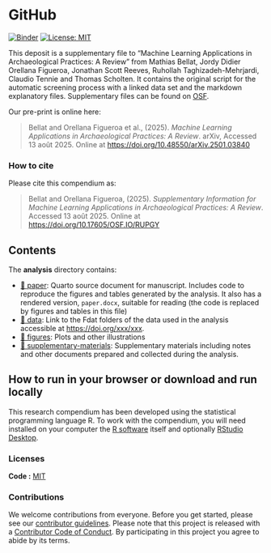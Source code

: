

<!-- README.md is generated from README.Rmd. Please edit that file -->

# GitHub

[![Binder](https://mybinder.org/badge_logo.svg)](https://mybinder.org/v2/gh/mathias-bellat/Soil_quality_archaeology/master?urlpath=rstudio)
[![License:
MIT](https://img.shields.io/badge/License-MIT-yellow.svg)](https://opensource.org/licenses/MIT)

This deposit is a supplementary file to “Machine Learning Applications
in Archaeological Practices: A Review” from Mathias Bellat, Jordy Didier
Orellana Figueroa, Jonathan Scott Reeves, Ruhollah Taghizadeh-Mehrjardi,
Claudio Tennie and Thomas Scholten. It contains the original script for
the automatic screening process with a linked data set and the markdown
explanatory files. Supplementary files can be found on
[OSF](https://osf.io/rupgy/).

<!--
> Mathias Bellat, Jordy Didier Orellana Figueroa, Jonathan Scott Reeves, Ruhollah Taghizadeh-Mehrjardi, Claudio Tennie and Thomas Scholten, (2025). *Machine Learning Applications in Archaeological Practices: A Review*. Journal of Computer Applications in Archaeology  <https://doi.org/xxx/xxx>
-->

Our pre-print is online here:

> Bellat and Orellana Figueroa et al., (2025). *Machine Learning
> Applications in Archaeological Practices: A Review*. arXiv, Accessed
> 13 août 2025. Online at <https://doi.org/10.48550/arXiv.2501.03840>

### How to cite

Please cite this compendium as:

> Bellat and Orellana Figueroa, (2025). *Supplementary Information for
> Machine Learning Applications in Archaeological Practices: A Review*.
> Accessed 13 août 2025. Online at
> <https://doi.org/10.17605/OSF.IO/RUPGY>

## Contents

The **analysis** directory contains:

- [:file_folder: paper](./analysis/paper): Quarto source document for
  manuscript. Includes code to reproduce the figures and tables
  generated by the analysis. It also has a rendered version,
  `paper.docx`, suitable for reading (the code is replaced by figures
  and tables in this file)
- [:file_folder: data](./data): Link to the Fdat folders of the data
  used in the analysis accessible at <https://doi.org/xxx/xxx>.
- [:file_folder: figures](./analysis/figures): Plots and other
  illustrations
- [:file_folder:
  supplementary-materials](./analysis/supplementary-materials):
  Supplementary materials including notes and other documents prepared
  and collected during the analysis.

## How to run in your browser or download and run locally

This research compendium has been developed using the statistical
programming language R. To work with the compendium, you will need
installed on your computer the [R
software](https://cloud.r-project.org/) itself and optionally [RStudio
Desktop](https://rstudio.com/products/rstudio/download/).

### Licenses

**Code :** [MIT](https://mit-license.org/)

### Contributions

We welcome contributions from everyone. Before you get started, please
see our [contributor guidelines](CONTRIBUTING.md). Please note that this
project is released with a [Contributor Code of Conduct](CONDUCT.md). By
participating in this project you agree to abide by its terms.
